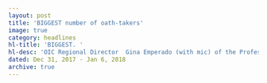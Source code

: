 ```yaml
---
layout: post
title: 'BIGGEST number of oath-takers'
image: true
category: headlines
hl-title: 'BIGGEST. '
hl-desc: 'OIC Regional Director  Gina Emperado (with mic) of the Professional Regulations Commission (PRC) Region 7 administers the oath of more than 600 new teachers who passed the recent Basic Licensure Examination for Professional Teachers (BLEPT) at the Holy Name University (HNU) gym last Thursday afternoon arranged by Powerhouse Training and Review Center (PTRC) here. Also shown in photo are ArmondEnglis (extreme left, holding the mic) PRC officer and Cristine I. Sajonia, Powerhouse executive assistant for operations and staff.'
dated: Dec 31, 2017 - Jan 6, 2018
archive: true
---
```

